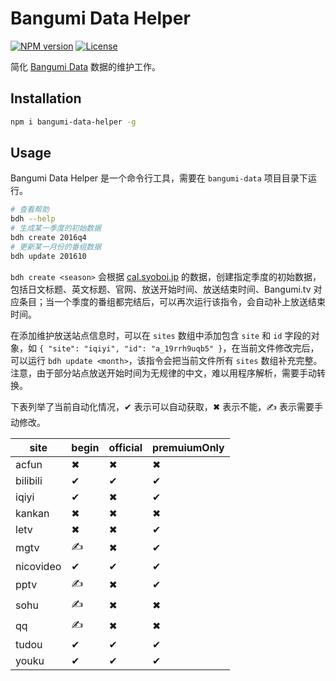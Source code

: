 # Bangumi Data Helper

[![NPM version](https://img.shields.io/npm/v/bangumi-data-helper.svg)](https://www.npmjs.com/package/bangumi-data-helper)
[![License](https://img.shields.io/npm/l/bangumi-data-helper.svg)](https://github.com/bangumi-data/helper/blob/master/LICENSE)

简化 [Bangumi Data](https://github.com/bangumi-data/bangumi-data) 数据的维护工作。

## Installation

```bash
npm i bangumi-data-helper -g
```

## Usage

Bangumi Data Helper 是一个命令行工具，需要在 `bangumi-data` 项目目录下运行。

```bash
# 查看帮助
bdh --help
# 生成某一季度的初始数据
bdh create 2016q4
# 更新某一月份的番组数据
bdh update 201610
```

`bdh create <season>` 会根据 [cal.syoboi.jp](http://cal.syoboi.jp/) 的数据，创建指定季度的初始数据，包括日文标题、英文标题、官网、放送开始时间、放送结束时间、Bangumi.tv 对应条目；当一个季度的番组都完结后，可以再次运行该指令，会自动补上放送结束时间。

在添加维护放送站点信息时，可以在 `sites` 数组中添加包含 `site` 和 `id` 字段的对象，如 `{ "site": "iqiyi", "id": "a_19rrh9uqb5" }`，在当前文件修改完后，可以运行 `bdh update <month>`，该指令会把当前文件所有 `sites` 数组补充完整。注意，由于部分站点放送开始时间为无规律的中文，难以用程序解析，需要手动转换。

下表列举了当前自动化情况，✔ 表示可以自动获取，✖ 表示不能，✍ 表示需要手动修改。

| site      | begin | official | premuiumOnly |
| --------- | ----- | -------- | ------------ |
| acfun     | ✖     | ✖       | ✖           |
| bilibili  | ✔     | ✔       | ✔           |
| iqiyi     | ✔     | ✖       | ✔           |
| kankan    | ✖     | ✖       | ✖           |
| letv      | ✖     | ✖       | ✔           |
| mgtv      | ✍     | ✖       | ✔           |
| nicovideo | ✔     | ✔       | ✔           |
| pptv      | ✍     | ✖       | ✔           |
| sohu      | ✍     | ✖       | ✖           |
| qq        | ✍     | ✖       | ✖           |
| tudou     | ✔     | ✔       | ✔           |
| youku     | ✔     | ✔       | ✔           |
